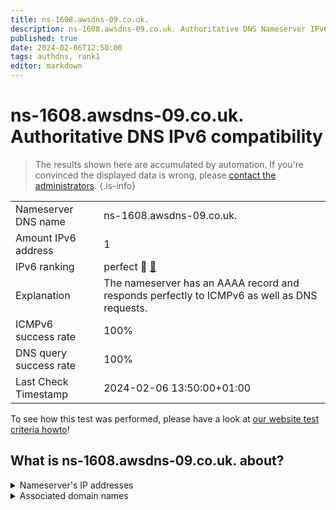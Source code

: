 ```yaml
---
title: ns-1608.awsdns-09.co.uk.
description: ns-1608.awsdns-09.co.uk. Authoritative DNS Nameserver IPv6 compatibility
published: true
date: 2024-02-06T12:50:00
tags: authdns, rank1
editor: markdown
---
```


# ns-1608.awsdns-09.co.uk. Authoritative DNS IPv6 compatibility

> The results shown here are accumulated by automation. If you're convinced the displayed data is wrong, please [contact the administrators](/howto/chat). 
{.is-info}




|   |   |
| - | - |
| Nameserver DNS name | ns-1608.awsdns-09.co.uk.
| Amount IPv6 address | 1
| IPv6 ranking | perfect :1st_place_medal: [🔗](/howto/ranking) |
| Explanation | The nameserver has an AAAA record and responds perfectly to ICMPv6 as well as DNS requests. |
| ICMPv6 success rate | 100%|
| DNS query success rate | 100% |
| Last Check Timestamp | 2024-02-06 13:50:00+01:00 |

To see how this test was performed, please have a look at [our website test criteria howto](/howto/testcriteria/authdns)!


## What is ns-1608.awsdns-09.co.uk. about?




<details>
<summary>Nameserver's IP addresses</summary>

2600:9000:5306:4800::1

</details>



<details>
<summary>Associated domain names</summary>

www.snowflake.com

</details>
